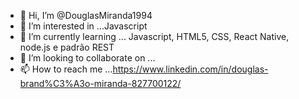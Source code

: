 - 👋 Hi, I’m @DouglasMiranda1994
- 👀 I’m interested in ...Javascript  
- 🌱 I’m currently learning ... Javascript, HTML5, CSS, React Native, node.js e padrão REST
- 💞️ I’m looking to collaborate on ...             
- 📫 How to reach me ...https://www.linkedin.com/in/douglas-brand%C3%A3o-miranda-827700122/

<!---
DouglasMiranda1994/DouglasMiranda1994 is a ✨ special ✨ repository because its `README.md` (this file) appears on your GitHub profile.
You can click the Preview link to take a look at your changes.
--->
